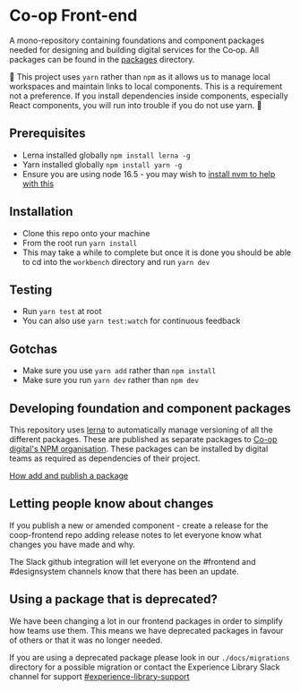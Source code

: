 # Co-op Front-end

A mono-repository containing foundations and component packages needed for designing and building digital services for the Co‑op. All packages can be found in the [packages](./packages) directory.

🚨 This project uses `yarn` rather than `npm` as it allows us to manage local workspaces and maintain links to local components. This is a requirement not a preference. If you install dependencies inside components, especially React components, you will run into trouble if you do not use yarn. 🚨

## Prerequisites

- Lerna installed globally `npm install lerna -g`
- Yarn installed globally `npm install yarn -g`
- Ensure you are using node 16.5 - you may wish to [install nvm to help with this](https://github.com/nvm-sh/nvm)

## Installation

- Clone this repo onto your machine
- From the root run `yarn install`
- This may take a while to complete but once it is done you should be able to cd into the `workbench` directory and run `yarn dev`

## Testing

- Run `yarn test` at root
- You can also use `yarn test:watch` for continuous feedback

## Gotchas

- Make sure you use `yarn add` rather than `npm install`
- Make sure you run `yarn dev` rather than `npm dev`

## Developing foundation and component packages

This repository uses [lerna](https://github.com/lerna/lerna) to automatically manage versioning of all the different packages. These are published as separate packages to [Co-op digital's NPM organisation](https://www.npmjs.com/org/coopdigital). These packages can be installed by digital teams as required as dependencies of their project.

[How add and publish a package](https://github.com/coopdigital/coop-frontend/blob/master/packages/README.md)

## Letting people know about changes

If you publish a new or amended component - create a release for the coop-frontend repo adding release notes to let everyone know what changes you have made and why.

The Slack github integration will let everyone on the #frontend and #designsystem channels know that there has been an update.

## Using a package that is deprecated?

We have been changing a lot in our frontend packages in order to simplify how teams use them. This means we have deprecated packages in favour of others or that it was no longer needed.

If you are using a deprecated package please look in our `./docs/migrations` directory for a possible migration or contact the Experience Library Slack channel for support [#experience-library-support](https://co-opdigital.slack.com/archives/C01ASJRQUCD)
